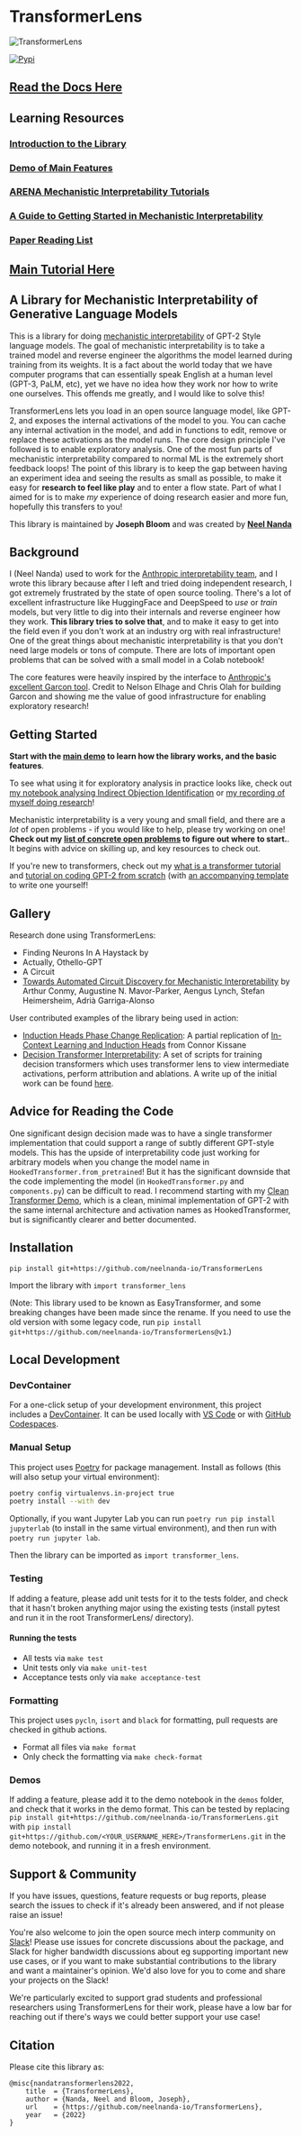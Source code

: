 # TransformerLens

![TransformerLens](assets/rm_transformer_lens_logo.png)

[![Pypi](https://img.shields.io/pypi/v/transformer-lens)](https://pypi.org/project/transformer-lens/)

## [Read the Docs Here](https://neelnanda-io.github.io/TransformerLens/)

## Learning Resources

### [Introduction to the Library](https://arena-ch1-transformers.streamlit.app/[1.2]_Intro_to_Mech_Interp)

### [Demo of Main Features](https://neelnanda.io/transformer-lens-demo)

### [ARENA Mechanistic Interpretability Tutorials](https://arena-ch1-transformers.streamlit.app/)

### [A Guide to Getting Started in Mechanistic Interpretability](https://neelnanda.io/getting-started)

### [Paper Reading List](https://neelnanda.io/paper-list)

## [Main Tutorial Here](https://neelnanda.io/transformer-lens-demo)

## A Library for Mechanistic Interpretability of Generative Language Models

This is a library for doing [mechanistic interpretability](https://distill.pub/2020/circuits/zoom-in/) of GPT-2 Style language models. The goal of mechanistic interpretability is to take a trained model and reverse engineer the algorithms the model learned during training from its weights. It is a fact about the world today that we have computer programs that can essentially speak English at a human level (GPT-3, PaLM, etc), yet we have no idea how they work nor how to write one ourselves. This offends me greatly, and I would like to solve this!

TransformerLens lets you load in an open source language model, like GPT-2, and exposes the internal activations of the model to you. You can cache any internal activation in the model, and add in functions to edit, remove or replace these activations as the model runs. The core design principle I've followed is to enable exploratory analysis. One of the most fun parts of mechanistic interpretability compared to normal ML is the extremely short feedback loops! The point of this library is to keep the gap between having an experiment idea and seeing the results as small as possible, to make it easy for **research to feel like play** and to enter a flow state. Part of what I aimed for is to make _my_ experience of doing research easier and more fun, hopefully this transfers to you!

This library is maintained by **Joseph Bloom** and was created by **[Neel Nanda](https://neelnanda.io)**

## Background

I (Neel Nanda) used to work for the [Anthropic interpretability team](transformer-circuits.pub), and I wrote this library because after I left and tried doing independent research, I got extremely frustrated by the state of open source tooling. There's a lot of excellent infrastructure like HuggingFace and DeepSpeed to _use_ or _train_ models, but very little to dig into their internals and reverse engineer how they work. **This library tries to solve that**, and to make it easy to get into the field even if you don't work at an industry org with real infrastructure! One of the great things about mechanistic interpretability is that you don't need large models or tons of compute. There are lots of important open problems that can be solved with a small model in a Colab notebook!

The core features were heavily inspired by the interface to [Anthropic's excellent Garcon tool](https://transformer-circuits.pub/2021/garcon/index.html). Credit to Nelson Elhage and Chris Olah for building Garcon and showing me the value of good infrastructure for enabling exploratory research!

## Getting Started

**Start with the [main demo](https://neelnanda.io/transformer-lens-demo) to learn how the library works, and the basic features**.

To see what using it for exploratory analysis in practice looks like, check out [my notebook analysing Indirect Objection Identification](https://neelnanda.io/exploratory-analysis-demo) or [my recording of myself doing research](https://www.youtube.com/watch?v=yo4QvDn-vsU)!

Mechanistic interpretability is a very young and small field, and there are a _lot_ of open problems - if you would like to help, please try working on one! **Check out my [list of concrete open problems](https://neelnanda.io/concrete-open-problems) to figure out where to start.**. It begins with advice on skilling up, and key resources to check out.

If you're new to transformers, check out my [what is a transformer tutorial](https://neelnanda.io/transformer-tutorial) and [tutorial on coding GPT-2 from scratch](https://neelnanda.io/transformer-tutorial-2) (with [an accompanying template](https://neelnanda.io/transformer-template) to write one yourself!

## Gallery

Research done using TransformerLens:

- Finding Neurons In A Haystack by
- Actually, Othello-GPT
- A Circuit
- [Towards Automated Circuit Discovery for Mechanistic Interpretability](https://arxiv.org/abs/2304.14997) by Arthur Conmy, Augustine N. Mavor-Parker, Aengus Lynch, Stefan Heimersheim, Adrià Garriga-Alonso

User contributed examples of the library being used in action:

- [Induction Heads Phase Change Replication](https://colab.research.google.com/github/ckkissane/induction-heads-transformer-lens/blob/main/Induction_Heads_Phase_Change.ipynb): A partial replication of [In-Context Learning and Induction Heads](https://transformer-circuits.pub/2022/in-context-learning-and-induction-heads/index.html) from Connor Kissane
- [Decision Transformer Interpretability](https://github.com/jbloomAus/DecisionTransformerInterpretability): A set of scripts for training decision transformers which uses transformer lens to view intermediate activations, perform attribution and ablations. A write up of the initial work can be found [here](https://www.lesswrong.com/posts/bBuBDJBYHt39Q5zZy/decision-transformer-interpretability).

## Advice for Reading the Code

One significant design decision made was to have a single transformer implementation that could support a range of subtly different GPT-style models. This has the upside of interpretability code just working for arbitrary models when you change the model name in `HookedTransformer.from_pretrained`! But it has the significant downside that the code implementing the model (in `HookedTransformer.py` and `components.py`) can be difficult to read. I recommend starting with my [Clean Transformer Demo](https://neelnanda.io/transformer-solution), which is a clean, minimal implementation of GPT-2 with the same internal architecture and activation names as HookedTransformer, but is significantly clearer and better documented.

## Installation

`pip install git+https://github.com/neelnanda-io/TransformerLens`

Import the library with `import transformer_lens`

(Note: This library used to be known as EasyTransformer, and some breaking changes have been made since the rename. If you need to use the old version with some legacy code, run `pip install git+https://github.com/neelnanda-io/TransformerLens@v1`.)

## Local Development

### DevContainer

For a one-click setup of your development environment, this project includes a [DevContainer](https://containers.dev/). It can be used locally with [VS Code](https://marketplace.visualstudio.com/items?itemName=ms-vscode-remote.remote-containers) or with [GitHub Codespaces](https://github.com/features/codespaces).

### Manual Setup

This project uses [Poetry](https://python-poetry.org/docs/#installation) for package management. Install as follows (this will also setup your virtual environment):

```bash
poetry config virtualenvs.in-project true
poetry install --with dev
```

Optionally, if you want Jupyter Lab you can run `poetry run pip install jupyterlab` (to install in the same virtual environment), and then run with `poetry run jupyter lab`.

Then the library can be imported as `import transformer_lens`.

### Testing

If adding a feature, please add unit tests for it to the tests folder, and check that it hasn't broken anything major using the existing tests (install pytest and run it in the root TransformerLens/ directory).

#### Running the tests

- All tests via `make test`
- Unit tests only via `make unit-test`
- Acceptance tests only via `make acceptance-test`

### Formatting

This project uses `pycln`, `isort` and `black` for formatting, pull requests are checked in github actions.

- Format all files via `make format`
- Only check the formatting via `make check-format`

### Demos

If adding a feature, please add it to the demo notebook in the `demos` folder, and check that it works in the demo format. This can be tested by replacing `pip install git+https://github.com/neelnanda-io/TransformerLens.git` with `pip install git+https://github.com/<YOUR_USERNAME_HERE>/TransformerLens.git` in the demo notebook, and running it in a fresh environment.

## Support & Community

If you have issues, questions, feature requests or bug reports, please search the issues to check if it's already been answered, and if not please raise an issue! 

You're also welcome to join the open source mech interp community on [Slack](https://join.slack.com/t/opensourcemechanistic/shared_invite/zt-1qosyh8g3-9bF3gamhLNJiqCL_QqLFrA)! Please use issues for concrete discussions about the package, and Slack for higher bandwidth discussions about eg supporting important new use cases, or if you want to make substantial contributions to the library and want a maintainer's opinion. We'd also love for you to come and share your projects on the Slack!

We're particularly excited to support grad students and professional researchers using TransformerLens for their work, please have a low bar for reaching out if there's ways we could better support your use case!



## Citation

Please cite this library as:

```
@misc{nandatransformerlens2022,
    title  = {TransformerLens},
    author = {Nanda, Neel and Bloom, Joseph},
    url    = {https://github.com/neelnanda-io/TransformerLens},
    year   = {2022}
}
```